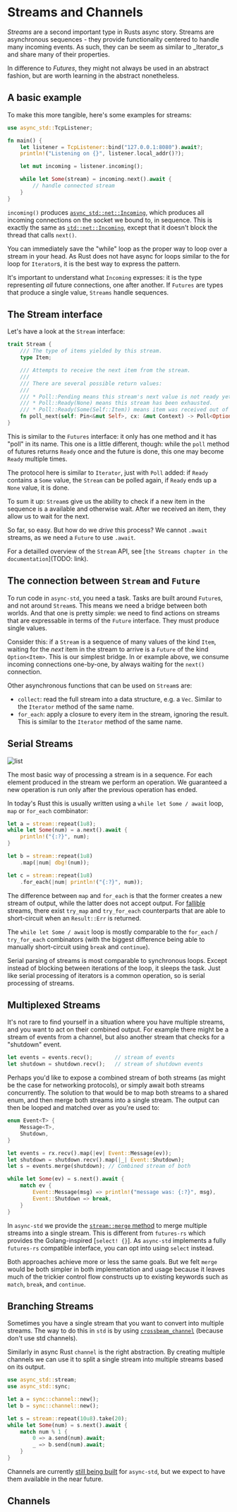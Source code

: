 # Streams and Channels

_Streams_ are a second important type in Rusts async story.
Streams are asynchronous sequences - they provide functionality centered to handle many incoming events.
As such, they can be seem as similar to _Iterator_s and share many of their properties.

In difference to _Futures_, they might not always be used in an abstract fashion, but are worth learning in the abstract nonetheless.

## A basic example

To make this more tangible, here's some examples for streams:

```rust
use async_std::TcpListener;

fn main() {
    let listener = TcpListener::bind("127.0.0.1:8080").await?;
    println!("Listening on {}", listener.local_addr()?);

    let mut incoming = listener.incoming();

    while let Some(stream) = incoming.next().await {
        // handle connected stream
    }
}
```

`incoming()` produces [`async_std::net::Incoming`](https://docs.rs/async-std/latest/async_std/net/struct.Incoming.html), which produces all incoming connections on the socket we bound to, in sequence.
This is exactly the same as [`std::net::Incoming`](https://doc.rust-lang.org/std/net/struct.Incoming.html), except that it doesn't block the thread that calls `next()`.

You can immediately save the "while" loop as the proper way to loop over a stream in your head. As Rust does not have async for loops similar to the for loop for `Iterator`s, it is the best way to express the pattern.

It's important to understand what `Incoming` expresses: it is the type representing _all_ future connections, one after another.
 If `Futures` are types that produce a single value, `Streams` handle sequences.

## The Stream interface

Let's have a look at the `Stream` interface:

```rust
trait Stream {
    /// The type of items yielded by this stream.
    type Item;

    /// Attempts to receive the next item from the stream.
    /// 
    /// There are several possible return values:
    /// 
    /// * Poll::Pending means this stream's next value is not ready yet.
    /// * Poll::Ready(None) means this stream has been exhausted.
    /// * Poll::Ready(Some(Self::Item)) means item was received out of the stream.
    fn poll_next(self: Pin<&mut Self>, cx: &mut Context) -> Poll<Option<Self::Item>>;
}
```

This is similar to the `Futures` interface: it only has one method and it has "poll" in its name. This one is a little different, though: while the `poll` method of futures returns `Ready` once and the future is done, this one may become `Ready` multiple times.

The protocol here is similar to `Iterator`, just with `Poll` added: if `Ready` contains a `Some` value, the `Stream` can be polled again, if `Ready` ends up a `None` value, it is done.

To sum it up: `Stream`s give us the ability to check if a new item in the sequence is a available and otherwise wait. After we received an item, they allow us to wait for the next.

So far, so easy. But how do we _drive_ this process? We cannot `.await` streams, as we need a `Future` to use `.await`.

For a detailled overview of the `Stream` API, see [`the Streams chapter in the documentation`](TODO: link).

## The connection between `Stream` and `Future`

To run code in `async-std`, you need a task. Tasks are built around `Future`s, and not around `Stream`s. This means we need a bridge between both worlds. And that one is pretty simple: we need to find actions on streams that are expressable in terms of the `Future` interface. They must produce single values.

Consider this: if a `Stream` is a sequence of many values of the kind `Item`, waiting for the _next_ item in the stream to arrive is a `Future` of the kind `Option<Item>`. This is our simplest bridge. In or example above, we consume incoming connections one-by-one, by always waiting for the `next()` connection.

Other asynchronous functions that can be used on `Stream`s are:
* `collect`: read the full stream into a data structure, e.g. a `Vec`. Similar to the `Iterator` method of the same name.
* `for_each`: apply a closure to every item in the stream, ignoring the result. This is similar to the `Iterator` method of the same name.

## Serial Streams

<img src="/assets/graphs/list.jpg" alt="list" style="max-width:300px">

The most basic way of processing a stream is in a sequence. For each element
produced in the stream we perform an operation. We guaranteed a new operation is
run only after the previous operation has ended.

In today's Rust this is usually written using a `while let Some / await` loop,
`map` or `for_each` combinator:

```rust
let a = stream::repeat(1u8);
while let Some(num) = a.next().await {
    println!("{:?}", num);
}

let b = stream::repeat(1u8)
    .map(|num| dbg!(num));

let c = stream::repeat(1u8)
    .for_each(|num| println!("{:?}", num));
```

The difference between `map` and `for_each` is that the former creates a new
stream of output, while the latter does not accept output. For
[fallible](https://blog.yoshuawuyts.com/contexts/) streams, there exist
`try_map` and `try_for_each` counterparts that are able to short-circuit when an
`Result::Err` is returned.

The `while let Some / await` loop is mostly comparable to the `for_each` /
`try_for_each` combinators (with the biggest difference being able to manually
short-circuit using `break` and `continue`).

Serial parsing of streams is most comparable to synchronous loops. Except
instead of blocking between iterations of the loop, it sleeps the task.
Just like serial processing of iterators is a common operation, so is serial
processing of streams.

## Multiplexed Streams

It's not rare to find yourself in a situation where you have multiple streams,
and you want to act on their combined output. For example there might be a
stream of events from a channel, but also another stream that checks for a
"shutdown" event.

```rust
let events = events.recv();       // stream of events
let shutdown = shutdown.recv();   // stream of shutdown events
```

Perhaps you'd like to expose a combined stream of both streams (as might be the
case for networking protocols), or simply await both streams concurrently. The
solution to that would be to map both streams to a shared enum, and then merge
both streams into a single stream. The output can then be looped and matched
over as you're used to:

[`stream::merge` method]: https://docs.rs/async-std/latest/async_std/stream/trait.Stream.html#method.merge

```rust
enum Event<T> {
    Message<T>,
    Shutdown,
}

let events = rx.recv().map(|ev| Event::Message(ev));
let shutdown = shutdown.recv().map(|_| Event::Shutdown);
let s = events.merge(shutdown); // Combined stream of both

while let Some(ev) = s.next().await {
    match ev {
        Event::Message(msg) => println!("message was: {:?}", msg),
        Event::Shutdown => break,
    }
}
```

In `async-std` we provide the [`stream::merge` method] to merge multiple streams
into a single stream. This is different from `futures-rs` which provides the
Golang-inspired [`select! {}`]. As `async-std` implements a fully `futures-rs` compatible interface, you can opt into using `select` instead.

Both approaches achieve more or less the same goals. But we felt `merge` would
be both simpler in both implementation and usage because it leaves much of the
trickier control flow constructs up to existing keywords such as `match`,
`break`, and `continue`.

## Branching Streams

Sometimes you have a single stream that you want to convert into multiple
streams. The way to do this in `std` is by using [`crossbeam_channel`] (because
don't use std channels).

Similarly in async Rust `channel` is the right abstraction. By creating multiple
channels we can use it to split a single stream into multiple streams based on
its output.

[`crossbeam_channel`]: https://docs.rs/crossbeam-channel/0.3.9/crossbeam_channel/
[`sync::channel`]: https://doc.rust-lang.org/std/sync/mpsc/fn.channel.html

```rust
use async_std::stream;
use async_std::sync;

let a = sync::channel::new();
let b = sync::channel::new();

let s = stream::repeat(10u8).take(20);
while let Some(num) = s.next().await {
    match num % 1 {
        0 => a.send(num).await;
        _ => b.send(num).await;
    }
}
```

Channels are currently [still being
built](https://github.com/async-rs/async-std/issues/212) for `async-std`, but
we expect to have them available in the near future.


## Channels


